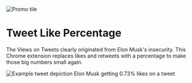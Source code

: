 
![Promo tile](https://github.com/pjflanagan/TweetPercent/blob/main/img/promo_tile.png?raw=true)

# Tweet Like Percentage

The Views on Tweets clearly originated from Elon Musk's insecurity. This Chrome extension replaces likes and retweets with a percentage to make those big numbers small again.


![Example tweet depiction Elon Musk getting 0.73% likes on a tweet](https://github.com/pjflanagan/TweetPercent/blob/main/img/screenshots/3.png?raw=true)
